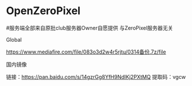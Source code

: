 # OpenZeroPixel

#服务端全部来自原批club服务器Owner自愿提供 与ZeroPixel服务器无关

Global

https://www.mediafire.com/file/083o3d2w4r5rjtu/0314备份.7z/file

国内镜像

链接：https://pan.baidu.com/s/14gzrGg8YfH9NdIKj2PXtMQ 
提取码：vgcw 
